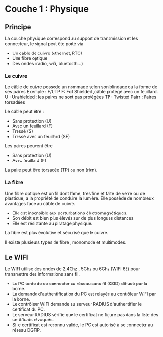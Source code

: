 # Couche 1 : Physique
## Principe

La couche physique correspond au support de transmission et les connecteur, le signal peut ête porté via
- Un cable de cuivre (ethernet, RTC)
- Une fibre optique
- Des ondes (radio, wifi, bluetooth...)

### Le cuivre 
Le câble de cuivre possède un nommage selon son blindage ou la forme de ses paires 
Exemple : F/UTP
F: Foil Shielded ,câble protégé avec un feuillard.
U : Unshielded : les paires ne sont pas protégées
TP : Twisted Pairr : Paires torsadées

Le câble peut être : 
  - Sans protection (U)
  - Avec un feuillard (F)
  - Tressé (S)
  - Tressé avec un feuillard (SF)

Les paires peuvent être : 
  - Sans protection (U)
  - Avec feuillard (F)

La paire peut être torsadée (TP) ou non (rien).


### La fibre
Une fibre optique est un fil dont l’âme, très fine et faite de verre ou de plastique, a la propriété de conduire la lumière.
Elle possède de nombreux avantages face au câble de cuivre.
  - Elle est insensible aux perturbations électromagnétiques.
  - Son débit est bien plus élevés sur de plus longues distances
  - Elle est résistante au piratage physique.

La fibre est plus évolutive et sécurisé que le cuivre.

Il existe plusieurs types de fibre , monomode et multimodes.

## Le WIFI
Le WIFI utilise des ondes de 2,4Ghz , 5Ghz ou 6Ghz (WIFI 6E) pour transmettre des informations sans fil.

- Le PC tente de se connecter au réseau sans fil (SSID) diffusé par la borne.
- La demande d'authentification du PC est relayée au contrôleur WIFI par la borne.
- Le contrôleur WIFI demande au serveur RADIUS d'authentifier le certificat du PC.
- Le serveur RADIUS vérifie que le certificat ne figure pas dans la liste des certificats révoqués.
- Si le certificat est reconnu valide, le PC est autorisé à se connecter au réseau DGFIP.
